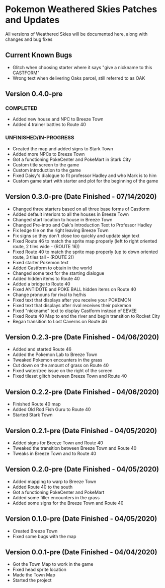 # Pokemon Weathered Skies Patches and Updates
All versions of Weathered Skies will be documented here, along with changes and bug fixes

## Current Known Bugs
- Glitch when choosing starter where it says "give a nickname to this CASTFORM"
- Wrong text when delivering Oaks parcel, still referred to as OAK

## Version 0.4.0-pre
### COMPLETED
- Added new house and NPC to Breeze Town
- Added 4 trainer battles to Route 40
### UNFINISHED/IN-PROGRESS
- Created the map and added signs to Stark Town
- Added more NPCs to Breeze Town
- Got a functioning PokeCenter and PokeMart in Stark City
- Custom title screen to the game
- Custom introduction to the game
- Fixed Daisy's dialogue to fit professor Hadley and who Mark is to him
- Custom game start with starter and plot for the beginning of the game

## Version 0.3.0-pre (Date Finished - 07/14/2020)
- Changed three starters based on all three base forms of Castform
- Added default interiors to all the houses in Breeze Town
- Changed start location to house in Breeze Town
- Changed Pre-intro and Oak's Introduction Text to Professor Hadley
- Fix ledge tile on the right leaving Breeze Town
- Fix signs so they don't close too quickly and update sign text
- Fixed Route 46 to match the sprite map properly (left to right oriented route, 2 tiles wide - (ROUTE 16))
- Fixed Route 40 to match the sprite map properly (up to down oriented route, 3 tiles tall - (ROUTE 2))
- Fixed starter Pokemon text
- Added Castform to obtain in the world
- Changed some text for the starting dialogue
- Added hidden items to Route 40
- Added a bridge to Route 40
- Fixed ANTIDOTE and POKE BALL hidden items on Route 40
- Change pronouns for rival to he/his
- Fixed text that displays after you receive your POKEMON
- Fixed text that displays after rival receives their pokemon
- Fixed "nickname" text to display Castform instead of EEVEE
- Fixed Route 40 Map to end the river and begin transition to Rocket City
- Began transition to Lost Caverns on Route 46

## Version 0.2.3-pre (Date Finished - 04/06/2020)
- Added and started Route 46 
- Added the Pokemon Lab to Breeze Town
- Tweaked Pokemon encounters in the grass
- Cut down on the amount of grass on Route 40
- Fixed water/tree issue on the right of the screen
- Fixed tileset glitch between Breeze Town and Route 40

## Version 0.2.2-pre (Date Finished - 04/06/2020)
- Finished Route 40 map
- Added Old Rod Fish Guru to Route 40
- Started Stark Town

## Version 0.2.1-pre (Date Finished - 04/05/2020)
- Added signs for Breeze Town and Route 40
- Tweaked the transition between Breeze Town and Route 40
- Tweaks in Breeze Town and to Route 40

## Version 0.2.0-pre (Date Finished - 04/05/2020)
- Added mapping to warp to Breeze Town
- Added Route 40 to the south
- Got a functioning PokeCenter and PokeMart
- Added some filler encounters in the grass
- Added some signs for the Breeze Town and Route 40

## Version 0.1.0-pre (Date Finished - 04/05/2020)
- Created Breeze Town
- Fixed some bugs with the map

## Version 0.0.1-pre (Date Finished - 04/04/2020)
- Got the Town Map to work in the game
- Fixed head sprite location
- Made the Town Map
- Started the project